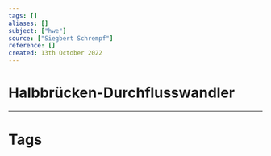 ```yaml
---
tags: []
aliases: []
subject: ["hwe"]
source: ["Siegbert Schrempf"]
reference: []
created: 13th October 2022
---
```


# Halbbrücken-Durchflusswandler


---
# Tags